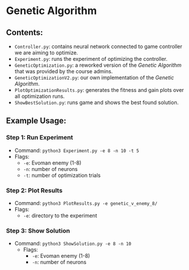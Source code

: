 # Genetic Algorithm
## Contents:
- `Controller.py`: contains neural network connected to game controller we are aiming to optimize.
- `Experiment.py`: runs the experiment of optimizing the controller.
- `GeneticOptimization.py`: a reworked version of the *Genetic Algorithm* that was provided by the course admins.
- `GeneticOptimizationV2.py`: our own implementation of the *Genetic Algorithm*.
- `PlotOptimizationResults.py`: generates the fitness and gain plots over all optimization runs. 
- `ShowBestSolution.py`: runs game and shows the best found solution.
## Example Usage:
### Step 1: Run Experiment
- Command: `python3 Experiment.py -e 8 -n 10 -t 5`
- Flags:
	- `-e`: Evoman enemy (1-8)
	- `-n`: number of neurons
	- `-t`: number of optimization trials
### Step 2: Plot Results
- Command: `python3 PlotResults.py -e genetic_v_enemy_8/`
- Flags: 
	- `-e`: directory to the experiment
### Step 3: Show Solution
- Command: `python3 ShowSolution.py -e 8 -n 10`
	- Flags:
		- `-e`: Evoman enemy (1-8)
		- `-n`: number of neurons
